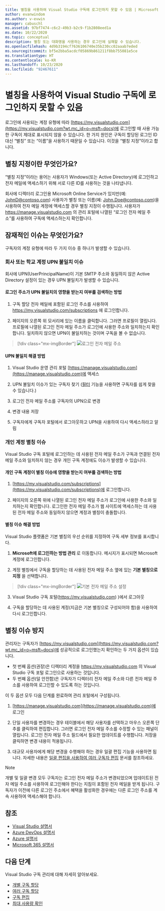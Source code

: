 ```yaml
---
title: 별칭을 사용하여 Visual Studio 구독에 로그인하지 못할 수 있음 | Microsoft Docs
author: evanwindom
ms.author: v-evwin
manager: cabuschl
ms.assetid: 97bf7474-c6c2-49b3-b2c9-f1b2808eed1a
ms.date: 10/22/2020
ms.topic: conceptual
description: 별칭 또는 대화명을 사용하는 경우 로그인에 실패할 수 있습니다.
ms.openlocfilehash: 4d9b3194cf7636106740e35b230cc02aaab7eded
ms.sourcegitcommit: bf5e2bba5acdcf05869b861211f8bb755081e5ce
ms.translationtype: HT
ms.contentlocale: ko-KR
ms.lasthandoff: 10/23/2020
ms.locfileid: "92467611"
---
```

# <a name="signing-into-visual-studio-subscriptions-may-fail-when-using-aliases"></a>별칭을 사용하여 Visual Studio 구독에 로그인하지 못할 수 있음
로그인에 사용되는 계정 유형에 따라 [https://my.visualstudio.com](https://my.visualstudio.com?wt.mc_id=o~msft~docs)에 로그인할 때 사용 가능한 구독이 제대로 표시되지 않을 수 있습니다. 한 가지 원인은 구독이 할당된 로그인 ID 대신 “별칭” 또는 “이름”을 사용하기 때문일 수 있습니다. 이것을 “별칭 지정”이라고 합니다.

## <a name="what-is-aliasing"></a>별칭 지정이란 무엇인가요?
“별칭 지정”이라는 용어는 사용자가 Windows(또는 Active Directory)에 로그인하고 전자 메일에 액세스하기 위해 서로 다른 ID를 사용하는 것을 나타냅니다.

회사에 디렉터리 로그인용 Microsoft Online Service가 있지만(예: JohnD@contoso.com) 사용자가 별칭 또는 이름(예: John.Doe@contoso.com)을 사용하여 전자 메일 계정에 액세스할 경우 별칭 지정이 수행됩니다. 사용자가 https://manage.visualstudio.com 의 관리 포털에 나열된 “로그인 전자 메일 주소”를 사용하여 구독에 액세스하는지 확인합니다. 

## <a name="what-are-the-potential-issues"></a>잠재적인 이슈는 무엇인가요?

구독자의 계정 유형에 따라 두 가지 이슈 중 하나가 발생할 수 있습니다. 

### <a name="work-or-school-account-upn-mismatch-issue"></a>회사 또는 학교 계정 UPN 불일치 이슈 
회사에 UPN(UserPrincipalName)이 기본 SMTP 주소와 동일하지 않은 Active Directory 설정이 있는 경우 UPN 불일치가 발생할 수 있습니다. 

#### <a name="how-to-detect-if-your-sign-in-address-is-impacted-by-a-upn-mismatch"></a>로그인 주소가 UPN 불일치의 영향을 받는지 여부를 검색하는 방법 

1. 구독 할당 전자 메일에 포함된 로그인 주소를 사용하여 https://my.visualstudio.com/subscriptions 에 로그인합니다.

2. 페이지의 오른쪽 위 모서리에 있는 이름을 클릭합니다.  그러면 프로필이 열립니다.  프로필에 나열된 로그인 전자 메일 주소가 로그인에 사용한 주소와 일치하는지 확인합니다.  일치하지 않으면 UPN이 불일치하는 것이며 구독을 볼 수 없습니다. 

> [!div class="mx-imgBorder"]
> ![로그인 전자 메일 주소](_img//aliasing/sign-in-email.png "프로필에 표시되는 전자 메일 주소가 로그인에 사용하는 주소와 일치해야 합니다.")

#### <a name="how-to-fix-a-upn-mismatch"></a>UPN 불일치 해결 방법

1. Visual Studio 운영 관리 포털 [https://manage.visualstudio.com](https://manage.visualstudio.com)에 액세스 

2. UPN 불일치 이슈가 있는 구독자 찾기 ([필터](search-license.md) 기능을 사용하면 구독자를 쉽게 찾을 수 있습니다.)

3. 로그인 전자 메일 주소를 구독자의 UPN으로 변경 

0. 변경 내용 저장 

0. 구독자에게 구독자 포털에서 로그아웃하고 UPN을 사용하여 다시 액세스하라고 알림 

### <a name="personal-account-aliasing-issue"></a>개인 계정 별칭 이슈

Visual Studio 구독 포털에 로그인하는 데 사용된 전자 메일 주소가 구독과 연결된 전자 메일 주소와 일치하지 않는 경우 개인 구독 계정에도 이슈가 발생할 수 있습니다. 

#### <a name="how-to-detect-if-your-personal-subscription-account-is-impacted-by-an-aliasing-issue"></a>개인 구독 계정이 별칭 이슈에 영향을 받는지 여부를 검색하는 방법

1. [https://my.visualstudio.com/subscriptions](https://my.visualstudio.com/subscriptions)에 로그인합니다.

0. 페이지의 오른쪽 위에 나열된 로그인 전자 메일 주소가 로그인에 사용한 주소와 일치하는지 확인합니다.  로그인한 전자 메일 주소가 웹 사이트에 액세스하는 데 사용된 전자 메일 주소와 동일하지 않으면 계정과 별칭이 충돌합니다.

#### <a name="how-to-fix-an-alias-issue"></a>별칭 이슈 해결 방법

Visual Studio 플랫폼은 기본 별칭의 우선 순위를 지정하여 구독 세부 정보를 표시합니다. 

1. **Microsoft에 로그인하는 방법 관리** 로 이동합니다. 메시지가 표시되면 Microsoft 계정에 로그인합니다. 

2. 계정 별칭에서 구독을 할당하는 데 사용된 전자 메일 주소 옆에 있는 **기본 별칭으로 지정** 을 선택합니다. 

> [!div class="mx-imgBorder"]
> ![기본 전자 메일 주소 설정](_img//aliasing/account-aliases.png "기본 항목으로 만들기 링크를 사용하여 구독의 기본 별칭을 선택합니다.")

3. Visual Studio 구독 포털(https://my.visualstudio.com) )에서 로그아웃 

4. 구독을 할당하는 데 사용된 계정(지금은 기본 별칭으로 구성되어야 함)을 사용하여 다시 로그인합니다. 

## <a name="preventing-aliasing-issues"></a>별칭 이슈 방지

관리자는 구독자가 [https://my.visualstudio.com](https://my.visualstudio.com?wt.mc_id=o~msft~docs)에 성공적으로 로그인했는지 확인하는 두 가지 옵션이 있습니다.
- 첫 번째 옵션(권장)은 디렉터리 계정을 https://my.visualstudio.com 의 Visual Studio 구독 포털 로그인으로 사용하는 것입니다.  
- 두 번째 옵션(덜 안전함)은 구독자가 디렉터리 전자 메일 주소와 다른 전자 메일 주소를 사용하여 로그인할 수 있도록 하는 것입니다.

이 두 옵션 모두 다음 단계를 완료하여 관리 포털에서 구성됩니다.  
1. [https://manage.visualstudio.com](https://manage.visualstudio.com)에 로그인 

0. 단일 사용자를 변경하는 경우 테이블에서 해당 사용자를 선택하고 마우스 오른쪽 단추를 클릭하여 편집합니다. 그러면 로그인 전자 메일 주소를 수정할 수 있는 패널이 열립니다. 로그인 전자 메일 주소 필드에서 필요한 업데이트를 수행합니다. 저장을 클릭하면 변경 내용이 적용됩니다.  

0. 대규모 사용자에게 해당 변경을 수행해야 하는 경우 일괄 편집 기능을 사용하면 됩니다. 자세한 내용은 [일괄 편집을 사용하여 여러 구독자 편집](./edit-license.md#edit-multiple-subscribers-using-bulk-edit) 문서를 참조하세요.

> [!NOTE]
> 개별 및 일괄 변경 모두 구독자는 로그인 전자 메일 주소가 변경되었으며 업데이트된 전자 메일 주소를 사용하여 로그인해야 한다는 지침이 포함된 전자 메일을 받게 됩니다. 구독자가 이전에 다른 로그인 주소에서 혜택을 활성화한 경우에는 다른 로그인 주소를 계속 사용하여 액세스해야 합니다.  

## <a name="see-also"></a>참조
- [Visual Studio 설명서](/visualstudio/)
- [Azure DevOps 설명서](/azure/devops/)
- [Azure 설명서](/azure/)
- [Microsoft 365 설명서](/microsoft-365/)


## <a name="next-steps"></a>다음 단계
Visual Studio 구독 관리에 대해 자세히 알아보세요.
- [개별 구독 할당](assign-license.md)
- [여러 구독 할당](assign-license-bulk.md)
- [구독 편집](edit-license.md)
- [최대 사용량 확인](maximum-usage.md)